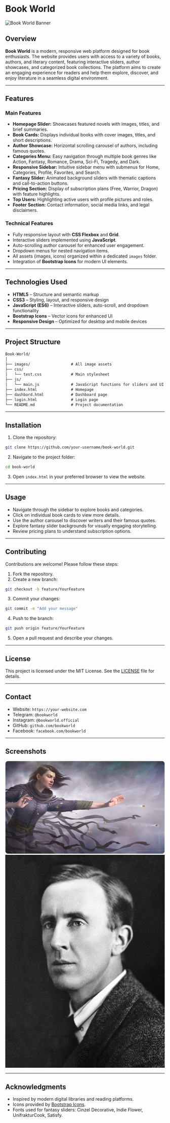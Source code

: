 # Book World

![Book World Banner](images/ChatGPT_Image_May_29_2025_12_08_27_PM.png)

## Overview
**Book World** is a modern, responsive web platform designed for book enthusiasts. The website provides users with access to a variety of books, authors, and literary content, featuring interactive sliders, author showcases, and categorized book collections. The platform aims to create an engaging experience for readers and help them explore, discover, and enjoy literature in a seamless digital environment.

---

## Features

### Main Features
- **Homepage Slider:** Showcases featured novels with images, titles, and brief summaries.
- **Book Cards:** Displays individual books with cover images, titles, and short descriptions.
- **Author Showcase:** Horizontal scrolling carousel of authors, including famous quotes.
- **Categories Menu:** Easy navigation through multiple book genres like Action, Fantasy, Romance, Drama, Sci-Fi, Tragedy, and Dark.
- **Responsive Sidebar:** Intuitive sidebar menu with submenus for Home, Categories, Profile, Favorites, and Search.
- **Fantasy Slider:** Animated background sliders with thematic captions and call-to-action buttons.
- **Pricing Section:** Display of subscription plans (Free, Warrior, Dragon) with feature highlights.
- **Top Users:** Highlighting active users with profile pictures and roles.
- **Footer Section:** Contact information, social media links, and legal disclaimers.

### Technical Features
- Fully responsive layout with **CSS Flexbox** and **Grid**.
- Interactive sliders implemented using **JavaScript**.
- Auto-scrolling author carousel for enhanced user engagement.
- Dropdown menus for nested navigation items.
- All assets (images, icons) organized within a dedicated `images` folder.
- Integration of **Bootstrap Icons** for modern UI elements.

---

## Technologies Used
- **HTML5** – Structure and semantic markup
- **CSS3** – Styling, layout, and responsive design
- **JavaScript (ES6)** – Interactive sliders, auto-scroll, and dropdown functionality
- **Bootstrap Icons** – Vector icons for enhanced UI
- **Responsive Design** – Optimized for desktop and mobile devices

---

## Project Structure

```
Book-World/
│
├── images/                  # All image assets
├── css/
│   └── test.css             # Main stylesheet
├── js/
│   └── main.js              # JavaScript functions for sliders and UI
├── index.html               # Homepage
├── dashbord.html            # Dashboard page
├── login.html               # Login page
└── README.md                # Project documentation
```

---

## Installation

1. Clone the repository:
```bash
git clone https://github.com/your-username/book-world.git
```
2. Navigate to the project folder:
```bash
cd book-world
```
3. Open `index.html` in your preferred browser to view the website.

---

## Usage

- Navigate through the sidebar to explore books and categories.
- Click on individual book cards to view more details.
- Use the author carousel to discover writers and their famous quotes.
- Explore fantasy slider backgrounds for visually engaging storytelling.
- Review pricing plans to understand subscription options.

---

## Contributing

Contributions are welcome! Please follow these steps:

1. Fork the repository.
2. Create a new branch:
```bash
git checkout -b feature/YourFeature
```
3. Commit your changes:
```bash
git commit -m "Add your message"
```
4. Push to the branch:
```bash
git push origin feature/YourFeature
```
5. Open a pull request and describe your changes.

---

## License

This project is licensed under the MIT License. See the [LICENSE](LICENSE) file for details.

---

## Contact

- Website: `https://your-website.com`
- Telegram: `@bookworld`
- Instagram: `@bookworld.official`
- GitHub: `github.com/bookworld`
- Facebook: `facebook.com/bookworld`

---

## Screenshots

![Homepage](images/Playmat-_0002_Mistborn.png)  
![Author Section](images/J._R._R._Tolkien,_ca._1925.jpg)

---

## Acknowledgments

- Inspired by modern digital libraries and reading platforms.
- Icons provided by [Bootstrap Icons](https://icons.getbootstrap.com/).
- Fonts used for fantasy sliders: Cinzel Decorative, Indie Flower, UnifrakturCook, Satisfy.

